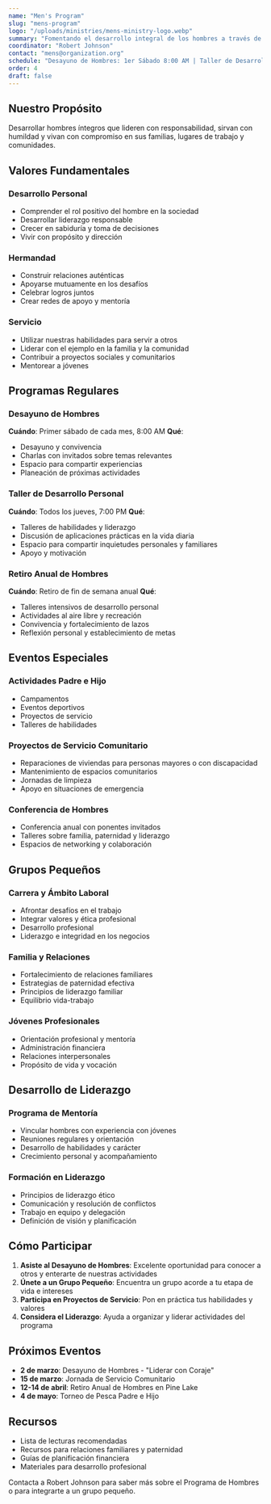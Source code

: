 ```yaml
---
name: "Men's Program"
slug: "mens-program"
logo: "/uploads/ministries/mens-ministry-logo.webp"
summary: "Fomentando el desarrollo integral de los hombres a través de la convivencia, el liderazgo y oportunidades de servicio que fortalecen el carácter y el compromiso social."
coordinator: "Robert Johnson"
contact: "mens@organization.org"
schedule: "Desayuno de Hombres: 1er Sábado 8:00 AM | Taller de Desarrollo: Jueves 7:00 PM"
order: 4
draft: false
---
```


## Nuestro Propósito

Desarrollar hombres íntegros que lideren con responsabilidad, sirvan con humildad y vivan con compromiso en sus familias, lugares de trabajo y comunidades.

## Valores Fundamentales

### Desarrollo Personal
- Comprender el rol positivo del hombre en la sociedad
- Desarrollar liderazgo responsable
- Crecer en sabiduría y toma de decisiones
- Vivir con propósito y dirección

### Hermandad
- Construir relaciones auténticas
- Apoyarse mutuamente en los desafíos
- Celebrar logros juntos
- Crear redes de apoyo y mentoría

### Servicio
- Utilizar nuestras habilidades para servir a otros
- Liderar con el ejemplo en la familia y la comunidad
- Contribuir a proyectos sociales y comunitarios
- Mentorear a jóvenes

## Programas Regulares

### Desayuno de Hombres
**Cuándo**: Primer sábado de cada mes, 8:00 AM
**Qué**: 
- Desayuno y convivencia
- Charlas con invitados sobre temas relevantes
- Espacio para compartir experiencias
- Planeación de próximas actividades

### Taller de Desarrollo Personal
**Cuándo**: Todos los jueves, 7:00 PM
**Qué**:
- Talleres de habilidades y liderazgo
- Discusión de aplicaciones prácticas en la vida diaria
- Espacio para compartir inquietudes personales y familiares
- Apoyo y motivación

### Retiro Anual de Hombres
**Cuándo**: Retiro de fin de semana anual
**Qué**:
- Talleres intensivos de desarrollo personal
- Actividades al aire libre y recreación
- Convivencia y fortalecimiento de lazos
- Reflexión personal y establecimiento de metas

## Eventos Especiales

### Actividades Padre e Hijo
- Campamentos
- Eventos deportivos
- Proyectos de servicio
- Talleres de habilidades

### Proyectos de Servicio Comunitario
- Reparaciones de viviendas para personas mayores o con discapacidad
- Mantenimiento de espacios comunitarios
- Jornadas de limpieza
- Apoyo en situaciones de emergencia

### Conferencia de Hombres
- Conferencia anual con ponentes invitados
- Talleres sobre familia, paternidad y liderazgo
- Espacios de networking y colaboración

## Grupos Pequeños

### Carrera y Ámbito Laboral
- Afrontar desafíos en el trabajo
- Integrar valores y ética profesional
- Desarrollo profesional
- Liderazgo e integridad en los negocios

### Familia y Relaciones
- Fortalecimiento de relaciones familiares
- Estrategias de paternidad efectiva
- Principios de liderazgo familiar
- Equilibrio vida-trabajo

### Jóvenes Profesionales
- Orientación profesional y mentoría
- Administración financiera
- Relaciones interpersonales
- Propósito de vida y vocación

## Desarrollo de Liderazgo

### Programa de Mentoría
- Vincular hombres con experiencia con jóvenes
- Reuniones regulares y orientación
- Desarrollo de habilidades y carácter
- Crecimiento personal y acompañamiento

### Formación en Liderazgo
- Principios de liderazgo ético
- Comunicación y resolución de conflictos
- Trabajo en equipo y delegación
- Definición de visión y planificación

## Cómo Participar

1. **Asiste al Desayuno de Hombres**: Excelente oportunidad para conocer a otros y enterarte de nuestras actividades
2. **Únete a un Grupo Pequeño**: Encuentra un grupo acorde a tu etapa de vida e intereses
3. **Participa en Proyectos de Servicio**: Pon en práctica tus habilidades y valores
4. **Considera el Liderazgo**: Ayuda a organizar y liderar actividades del programa

## Próximos Eventos

- **2 de marzo**: Desayuno de Hombres - "Liderar con Coraje"
- **15 de marzo**: Jornada de Servicio Comunitario
- **12-14 de abril**: Retiro Anual de Hombres en Pine Lake
- **4 de mayo**: Torneo de Pesca Padre e Hijo

## Recursos

- Lista de lecturas recomendadas
- Recursos para relaciones familiares y paternidad
- Guías de planificación financiera
- Materiales para desarrollo profesional

Contacta a Robert Johnson para saber más sobre el Programa de Hombres o para integrarte a un grupo pequeño.
